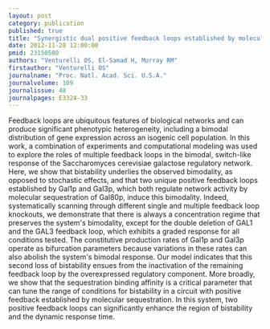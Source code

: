 ```yaml
---
layout: post
category: publication
published: true
title: "Synergistic dual positive feedback loops established by molecular sequestration generate robust bimodal response."
date: 2012-11-28 12:00:00
pmid: 23150580
authors: "Venturelli OS, El-Samad H, Murray RM"
firstauthor: "Venturelli OS"
journalname: "Proc. Natl. Acad. Sci. U.S.A."
journalvolume: 109
journalissue: 48
journalpages: E3324-33
---
```


Feedback loops are ubiquitous features of biological networks and can produce significant phenotypic heterogeneity, including a bimodal distribution of gene expression across an isogenic cell population. In this work, a combination of experiments and computational modeling was used to explore the roles of multiple feedback loops in the bimodal, switch-like response of the Saccharomyces cerevisiae galactose regulatory network. Here, we show that bistability underlies the observed bimodality, as opposed to stochastic effects, and that two unique positive feedback loops established by Gal1p and Gal3p, which both regulate network activity by molecular sequestration of Gal80p, induce this bimodality. Indeed, systematically scanning through different single and multiple feedback loop knockouts, we demonstrate that there is always a concentration regime that preserves the system's bimodality, except for the double deletion of GAL1 and the GAL3 feedback loop, which exhibits a graded response for all conditions tested. The constitutive production rates of Gal1p and Gal3p operate as bifurcation parameters because variations in these rates can also abolish the system's bimodal response. Our model indicates that this second loss of bistability ensues from the inactivation of the remaining feedback loop by the overexpressed regulatory component. More broadly, we show that the sequestration binding affinity is a critical parameter that can tune the range of conditions for bistability in a circuit with positive feedback established by molecular sequestration. In this system, two positive feedback loops can significantly enhance the region of bistability and the dynamic response time.

